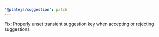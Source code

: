 ```yaml
---
"@platejs/suggestion": patch
---
```


Fix: Properly unset transient suggestion key when accepting or rejecting suggestions
